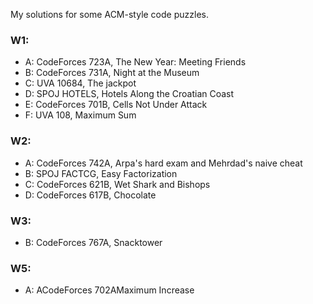 My solutions for some ACM-style code puzzles.

### W1:
- A: CodeForces 723A, The New Year: Meeting Friends
- B: CodeForces 731A, Night at the Museum
- C: UVA 10684, The jackpot
- D: SPOJ HOTELS, Hotels Along the Croatian Coast
- E: CodeForces 701B, Cells Not Under Attack
- F: UVA 108, Maximum Sum

### W2:
- A: CodeForces 742A, Arpa's hard exam and Mehrdad's naive cheat
- B: SPOJ FACTCG, Easy Factorization
- C: CodeForces 621B, Wet Shark and Bishops
- D: CodeForces 617B, Chocolate

### W3:
- B: CodeForces 767A, Snacktower

### W5:
- A: ACodeForces 702AMaximum Increase

